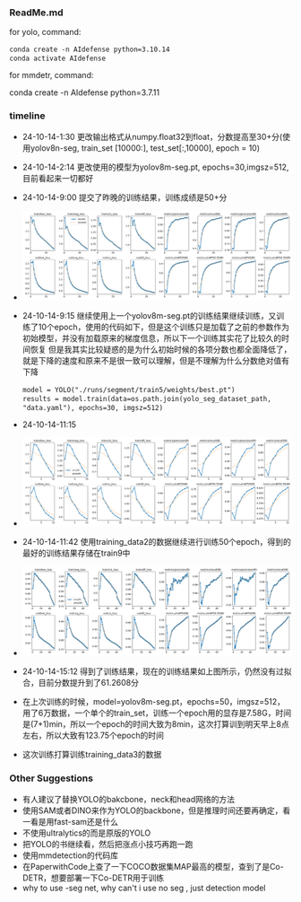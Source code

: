 ### ReadMe.md

for yolo, command:

```
conda create -n AIdefense python=3.10.14
conda activate AIdefense
```

for mmdetr, command:

conda create -n AIdefense python=3.7.11

### timeline

* 24-10-14-1:30 更改输出格式从numpy.float32到float，分数提高至30+分(使用yolov8n-seg, train_set [10000:], test_set[:,10000], epoch = 10)
* 24-10-14-2:14 更改使用的模型为yolov8m-seg.pt, epochs=30,imgsz=512, 目前看起来一切都好
* 24-10-14-9:00 提交了昨晚的训练结果，训练成绩是50+分
* ![这是图片](Yolo/assets/img/results_2024_10_14_02_10.png)
* 24-10-14-9:15 继续使用上一个yolov8m-seg.pt的训练结果继续训练，又训练了10个epoch，使用的代码如下，但是这个训练只是加载了之前的参数作为初始模型，并没有加载原来的梯度信息，所以下一个训练其实花了比较久的时间恢复
  但是我其实比较疑惑的是为什么初始时候的各项分数也都全面降低了，就是下降的速度和原来不是很一致可以理解，但是不理解为什么分数绝对值有下降

  ```
  model = YOLO("./runs/segment/train5/weights/best.pt")
  results = model.train(data=os.path.join(yolo_seg_dataset_path, "data.yaml"), epochs=30, imgsz=512)
  ```
* 24-10-14-11:15
* ![这是图片](Yolo/assets/img/results_2024_10_14_11_15.png)
* 24-10-14-11:42 使用training_data2的数据继续进行训练50个epoch，得到的最好的训练结果存储在train9中
* ![train9](Yolo/assets/img/results_2024_10_15_15_14.png)
* 24-10-14-15:12 得到了训练结果，现在的训练结果如上图所示，仍然没有过拟合，目前分数提升到了61.2608分
* 在上次训练的时候，model=yolov8m-seg.pt，epochs=50，imgsz=512，用了6万数据，一个单个的train_set，训练一个epoch用的显存是7.58G，时间是(7+1)min，所以一个epoch的时间大致为8min，这次打算训到明天早上8点左右，所以大致有123.75个epoch的时间
* 这次训练打算训练training_data3的数据



### Other Suggestions

* 有人建议了替换YOLO的bakcbone，neck和head网络的方法
* 使用SAM或者DINO来作为YOLO的backbone，但是推理时间还要再确定，看一看是用fast-sam还是什么
* 不使用ultralytics的而是原版的YOLO
* 把YOLO的书继续看，然后把涨点小技巧再跑一跑
* 使用mmdetection的代码库
* 在PaperwithCode上查了一下COCO数据集MAP最高的模型，查到了是Co-DETR，想要部署一下Co-DETR用于训练
* why to use -seg net, why can't i use no seg , just detection model
